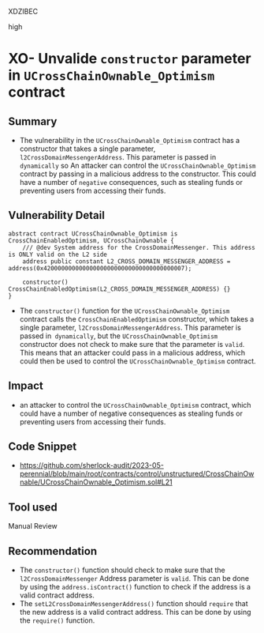 XDZIBEC

high

# XO- Unvalide `constructor` parameter in `UCrossChainOwnable_Optimism` contract

## Summary
- The vulnerability in the `UCrossChainOwnable_Optimism` contract has a constructor that takes a single parameter, `l2CrossDomainMessengerAddress`. This parameter is passed in `dynamically` so An attacker can control the `UCrossChainOwnable_Optimism` contract by passing in a malicious address to the constructor. This could have a number of `negative` consequences, such as stealing funds or preventing users from accessing their funds.
## Vulnerability Detail
```solidity 
abstract contract UCrossChainOwnable_Optimism is CrossChainEnabledOptimism, UCrossChainOwnable {
    /// @dev System address for the CrossDomainMessenger. This address is ONLY valid on the L2 side
    address public constant L2_CROSS_DOMAIN_MESSENGER_ADDRESS = address(0x4200000000000000000000000000000000000007);

    constructor() CrossChainEnabledOptimism(L2_CROSS_DOMAIN_MESSENGER_ADDRESS) {}
}
```
- The `constructor()` function for the `UCrossChainOwnable_Optimism` contract calls the `CrossChainEnabledOptimism` constructor, which takes a single parameter, `l2CrossDomainMessengerAddress`. This parameter is passed in` dynamically`, but the `UCrossChainOwnable_Optimism` constructor does not check to make sure that the parameter is `valid`. This means that an attacker could pass in a malicious address, which could then be used to control the `UCrossChainOwnable_Optimism` contract.
## Impact
-  an attacker to control the `UCrossChainOwnable_Optimism` contract, which could have a number of negative consequences as stealing funds or preventing users from accessing their funds.
## Code Snippet
- https://github.com/sherlock-audit/2023-05-perennial/blob/main/root/contracts/control/unstructured/CrossChainOwnable/UCrossChainOwnable_Optimism.sol#L21
## Tool used

Manual Review

## Recommendation
- The `constructor()` function should check to make sure that the `l2CrossDomainMessenger` Address parameter is `valid`. This can be done by using the `address.isContract()` function to check if the address is a valid contract address.
- The `setL2CrossDomainMessengerAddress()` function should `require` that the new address is a valid contract address. This can be done by using the `require()` function.